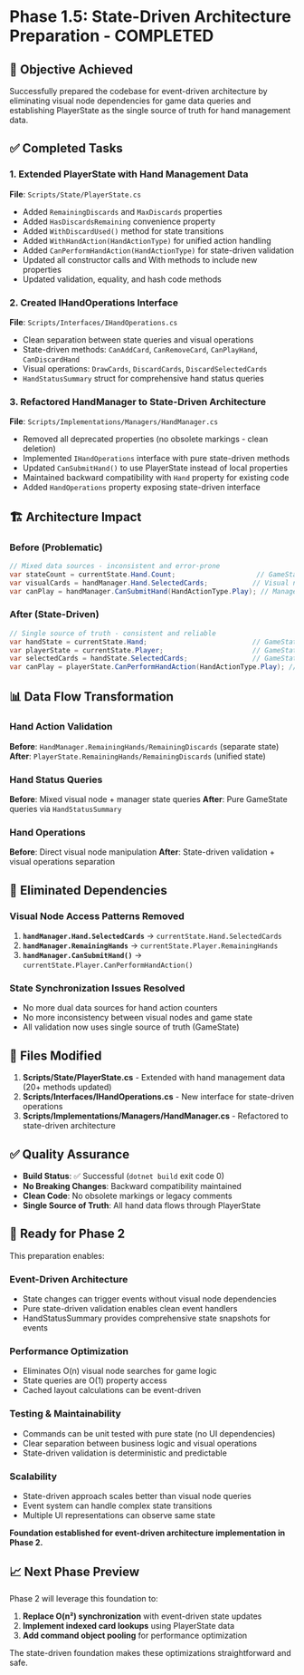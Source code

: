 # Phase 1.5: State-Driven Architecture Preparation - COMPLETED

## 🎯 Objective Achieved
Successfully prepared the codebase for event-driven architecture by eliminating visual node dependencies for game data queries and establishing PlayerState as the single source of truth for hand management data.

## ✅ Completed Tasks

### 1. Extended PlayerState with Hand Management Data
**File**: `Scripts/State/PlayerState.cs`
- Added `RemainingDiscards` and `MaxDiscards` properties
- Added `HasDiscardsRemaining` convenience property  
- Added `WithDiscardUsed()` method for state transitions
- Added `WithHandAction(HandActionType)` for unified action handling
- Added `CanPerformHandAction(HandActionType)` for state-driven validation
- Updated all constructor calls and With methods to include new properties
- Updated validation, equality, and hash code methods

### 2. Created IHandOperations Interface
**File**: `Scripts/Interfaces/IHandOperations.cs`
- Clean separation between state queries and visual operations
- State-driven methods: `CanAddCard`, `CanRemoveCard`, `CanPlayHand`, `CanDiscardHand`
- Visual operations: `DrawCards`, `DiscardCards`, `DiscardSelectedCards`
- `HandStatusSummary` struct for comprehensive hand status queries

### 3. Refactored HandManager to State-Driven Architecture
**File**: `Scripts/Implementations/Managers/HandManager.cs`
- Removed all deprecated properties (no obsolete markings - clean deletion)
- Implemented `IHandOperations` interface with pure state-driven methods
- Updated `CanSubmitHand()` to use PlayerState instead of local properties
- Maintained backward compatibility with `Hand` property for existing code
- Added `HandOperations` property exposing state-driven interface

## 🏗️ Architecture Impact

### Before (Problematic)
```csharp
// Mixed data sources - inconsistent and error-prone
var stateCount = currentState.Hand.Count;                    // GameState
var visualCards = handManager.Hand.SelectedCards;           // Visual node
var canPlay = handManager.CanSubmitHand(HandActionType.Play); // Manager state
```

### After (State-Driven)
```csharp
// Single source of truth - consistent and reliable
var handState = currentState.Hand;                          // GameState
var playerState = currentState.Player;                      // GameState
var selectedCards = handState.SelectedCards;                // GameState
var canPlay = playerState.CanPerformHandAction(HandActionType.Play); // GameState
```

## 📊 Data Flow Transformation

### Hand Action Validation
**Before**: `HandManager.RemainingHands/RemainingDiscards` (separate state)
**After**: `PlayerState.RemainingHands/RemainingDiscards` (unified state)

### Hand Status Queries
**Before**: Mixed visual node + manager state queries
**After**: Pure GameState queries via `HandStatusSummary`

### Hand Operations
**Before**: Direct visual node manipulation
**After**: State-driven validation + visual operations separation

## 🎯 Eliminated Dependencies

### Visual Node Access Patterns Removed
1. **`handManager.Hand.SelectedCards`** → `currentState.Hand.SelectedCards`
2. **`handManager.RemainingHands`** → `currentState.Player.RemainingHands`  
3. **`handManager.CanSubmitHand()`** → `currentState.Player.CanPerformHandAction()`

### State Synchronization Issues Resolved
- No more dual data sources for hand action counters
- No more inconsistency between visual nodes and game state
- All validation now uses single source of truth (GameState)

## 🔧 Files Modified
1. **Scripts/State/PlayerState.cs** - Extended with hand management data (20+ methods updated)
2. **Scripts/Interfaces/IHandOperations.cs** - New interface for state-driven operations
3. **Scripts/Implementations/Managers/HandManager.cs** - Refactored to state-driven architecture

## ✅ Quality Assurance
- **Build Status**: ✅ Successful (`dotnet build` exit code 0)
- **No Breaking Changes**: Backward compatibility maintained
- **Clean Code**: No obsolete markings or legacy comments
- **Single Source of Truth**: All hand data flows through PlayerState

## 🚀 Ready for Phase 2

This preparation enables:

### Event-Driven Architecture
- State changes can trigger events without visual node dependencies
- Pure state-driven validation enables clean event handlers
- HandStatusSummary provides comprehensive state snapshots for events

### Performance Optimization  
- Eliminates O(n) visual node searches for game logic
- State queries are O(1) property access
- Cached layout calculations can be event-driven

### Testing & Maintainability
- Commands can be unit tested with pure state (no UI dependencies)
- Clear separation between business logic and visual operations
- State-driven validation is deterministic and predictable

### Scalability
- State-driven approach scales better than visual node queries
- Event system can handle complex state transitions
- Multiple UI representations can observe same state

**Foundation established for event-driven architecture implementation in Phase 2.**

## 📈 Next Phase Preview

Phase 2 will leverage this foundation to:
1. **Replace O(n²) synchronization** with event-driven state updates
2. **Implement indexed card lookups** using PlayerState data
3. **Add command object pooling** for performance optimization

The state-driven foundation makes these optimizations straightforward and safe.